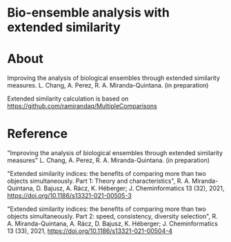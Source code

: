 # Bio-ensemble analysis with extended similarity

# About
Improving the analysis of biological ensembles through extended similarity measures. L. Chang, A. Perez, R. A. Miranda-Quintana. (in preparation)

Extended similarity calculation is based on https://github.com/ramirandaq/MultipleComparisons

# Reference

"Improving the analysis of biological ensembles through extended similarity measures" L. Chang, A. Perez, R. A. Miranda-Quintana. (in preparation)

"Extended similarity indices: the benefits of comparing more than two objects simultaneously. Part 1: Theory and characteristics", R. A. Miranda-Quintana, D. Bajusz, A. Rácz, K. Héberger; J. Cheminformatics 13 (32), 2021, https://doi.org/10.1186/s13321-021-00505-3

"Extended similarity indices: the benefits of comparing more than two objects simultaneously. Part 2: speed, consistency, diversity selection", R. A. Miranda-Quintana, A. Rácz, D. Bajusz, K. Héberger; J. Cheminformatics 13 (33), 2021, https://doi.org/10.1186/s13321-021-00504-4


